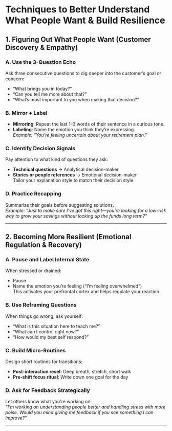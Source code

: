 # Techniques to Better Understand What People Want & Build Resilience

## 1. Figuring Out What People Want (Customer Discovery & Empathy)

### A. Use the 3-Question Echo
Ask three consecutive questions to dig deeper into the customer’s goal or concern:
- “What brings you in today?”
- “Can you tell me more about that?”
- “What’s most important to you when making that decision?”

### B. Mirror + Label
- **Mirroring**: Repeat the last 1–3 words of their sentence in a curious tone.
- **Labeling**: Name the emotion you think they’re expressing.  
  _Example: “You’re feeling uncertain about your retirement plan.”_

### C. Identify Decision Signals
Pay attention to what kind of questions they ask:
- **Technical questions** → Analytical decision-maker
- **Stories or people references** → Emotional decision-maker  
Tailor your explanation style to match their decision style.

### D. Practice Recapping
Summarize their goals before suggesting solutions.  
_Example: “Just to make sure I’ve got this right—you’re looking for a low-risk way to grow your savings without locking up the funds long term?”_

---

## 2. Becoming More Resilient (Emotional Regulation & Recovery)

### A. Pause and Label Internal State
When stressed or drained:
- Pause
- Name the emotion you’re feeling (“I’m feeling overwhelmed”)  
This activates your prefrontal cortex and helps regulate your reaction.

### B. Use Reframing Questions
When things go wrong, ask yourself:
- “What is this situation here to teach me?”
- “What can I control right now?”
- “How would my best self respond?”

### C. Build Micro-Routines
Design short routines for transitions:
- **Post-interaction reset**: Deep breath, stretch, short walk
- **Pre-shift focus ritual**: Write down one goal for the day

### D. Ask for Feedback Strategically
Let others know what you're working on:  
_“I’m working on understanding people better and handling stress with more poise. Would you mind giving me feedback if you see something I can improve?”_

---

